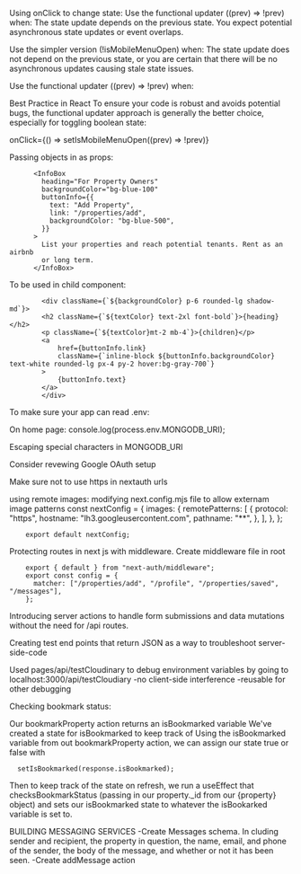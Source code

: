 Using onClick to change state:
Use the functional updater ((prev) => !prev) when:
The state update depends on the previous state.
You expect potential asynchronous state updates or event overlaps.

Use the simpler version (!isMobileMenuOpen) when:
The state update does not depend on the previous state, or you are certain that there will be no asynchronous updates causing stale state issues.

Use the functional updater ((prev) => !prev) when:

Best Practice in React
To ensure your code is robust and avoids potential bugs, the functional updater approach is generally the better choice, especially for toggling boolean state:

onClick={() => setIsMobileMenuOpen((prev) => !prev)}

Passing objects in as props:

          <InfoBox
            heading="For Property Owners"
            backgroundColor="bg-blue-100"
            buttonInfo={{
              text: "Add Property",
              link: "/properties/add",
              backgroundColor: "bg-blue-500",
            }}
          >
            List your properties and reach potential tenants. Rent as an airbnb
            or long term.
          </InfoBox>

To be used in child component:

            <div className={`${backgroundColor} p-6 rounded-lg shadow-md`}>
            <h2 className={`${textColor} text-2xl font-bold`}>{heading}</h2>
            <p className={`${textColor}mt-2 mb-4`}>{children}</p>
            <a
                href={buttonInfo.link}
                className={`inline-block ${buttonInfo.backgroundColor} text-white rounded-lg px-4 py-2 hover:bg-gray-700`}
            >
                {buttonInfo.text}
            </a>
            </div>

To make sure your app can read .env:

On home page:
console.log(process.env.MONGODB_URI);

Escaping special characters in MONGODB_URI

Consider revewing Google OAuth setup

Make sure not to use https in nextauth urls

using remote images:
modifying next.config.mjs file to allow externam image patterns
const nextConfig = {
images: {
remotePatterns: [
{
protocol: "https",
hostname: "lh3.googleusercontent.com",
pathname: "**",
},
],
},
};

        export default nextConfig;

Protecting routes in next js with middleware.
Create middleware file in root

        export { default } from "next-auth/middleware";
        export const config = {
          matcher: ["/properties/add", "/profile", "/properties/saved", "/messages"],
        };

Introducing server actions to handle form submissions and data mutations without the need for /api routes.

Creating test end points that return JSON as a way to troubleshoot server-side-code

Used pages/api/testCloudinary to debug environment variables by going to localhost:3000/api/testCloudiary
-no client-side interference
-reusable for other debugging

Checking bookmark status:

Our bookmarkProperty action returns an isBookmarked variable
We've created a state for isBookmarked to keep track of
Using the isBookmarked variable from out bookmarkProperty action, we can assign our state true or false with

      setIsBookmarked(response.isBookmarked);

Then to keep track of the state on refresh, we run a useEffect that checksBookmarkStatus (passing in our property.\_id from our {property} object) and sets our isBookmarked state to whatever the isBookarked variable is set to.


BUILDING MESSAGING SERVICES
  -Create Messages schema. In cluding sender and recipient, the property in question, the name, email, and phone of the sender, the body of the message, and whether or not it has been seen. 
  -Create addMessage action
